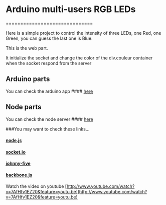 # Arduino multi-users RGB LEDs
==============================

Here is a simple project to control the intensity of three LEDs, one Red, one Green, you can guess the last one is Blue.

This is the web part.

It initialize the socket and change the color of the div.couleur container when the socket respond from the server

## Arduino parts

You can check the arduino app #### [here](https://github.com/romaindr/arduinoLEDsRGB_arduino)

## Node parts

You can check the node server #### [here](https://github.com/romaindr/arduinoLEDsRGB_node)


###You may want to check these links...
#### [node.js](http://nodejs.org)
#### [socket.io](http://socket.io)
#### [johnny-five](https://github.com/rwldrn/johnny-five)
#### [backbone.js](http://backbonejs.org/)

Watch the video on youtube [http://www.youtube.com/watch?v=7AfHfv1EZ20&feature=youtu.be](http://www.youtube.com/watch?v=7AfHfv1EZ20&feature=youtu.be)